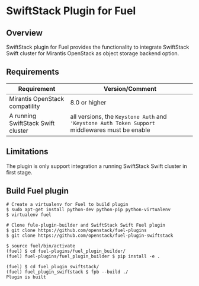 SwiftStack Plugin for Fuel
==========================


Overview
--------

SwiftStack plugin for Fuel provides the functionality to integrate SwiftStack
Swift cluster for Mirantis OpenStack as object storage backend option.


Requirements
------------

| Requirement                    | Version/Comment |
|--------------------------------|-----------------|
| Mirantis OpenStack compatility | 8.0 or higher   |
| A running SwiftStack Swift cluster | all versions, the `Keystone Auth` and `'Keystone Auth Token Support` middlewares must be enable |


Limitations
-----------

The plugin is only support integration a running SwiftStack Swift cluster in first stage.


Build Fuel plugin
-----------------

```
# Create a virtualenv for Fuel to build plugin
$ sudo apt-get install python-dev python-pip python-virtualenv
$ virtualenv fuel

# Clone fule-plugin-builder and SwiftStack Swift Fuel plugin
$ git clone https://github.com/openstack/fuel-plugins
$ git clone https://github.com/openstack/fuel-plugin-swiftstack

$ source fuel/bin/activate
(fuel) $ cd fuel-plugins/fuel_plugin_builder/
(fuel) fuel-plugins/fuel_plugin_builder $ pip install -e .

(fuel) $ cd fuel_plugin_swiftstack/
(fuel) fuel_plugin_swiftstack $ fpb --build ./
Plugin is built
```

